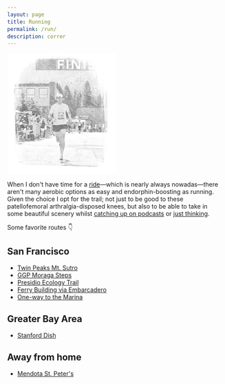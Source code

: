 ```yaml
---
layout: page
title: Running
permalink: /run/
description: correr
---
```

<img src="/assets/og/tahoe.half.bw.png" width="50%" height="50%">

When I don't have time for a [ride](/cycling/)—which is nearly always nowadas—there aren't many aerobic options as easy and endorphin-boosting as running. Given the choice I opt for the trail; not just to be good to these patellofemoral arthralgia-disposed knees, but also to be able to take in some beautiful scenery whilst [catching up on podcasts](/assets/audio/pmb_podcasts_opml_20240318.xml) or [just thinking](/solvitur-currendo.html).

Some favorite routes 👇

## San Francisco
- [Twin Peaks Mt. Sutro](/twin-peaks-mt-sutro/)
- [GGP Moraga Steps](/ggp-moraga-steps/)
- [Presidio Ecology Trail](/presidio/)
- [Ferry Building via Embarcadero](/ferry-bldg/)
- [One-way to the Marina](/marina/)

## Greater Bay Area
- [Stanford Dish](/dish/)

## Away from home
- [Mendota St. Peter's](/mendota/)